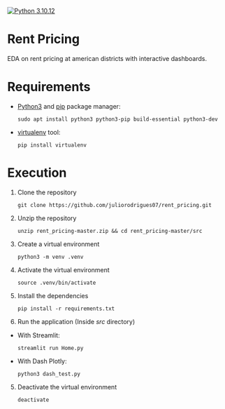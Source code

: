 [![Python 3.10.12](https://img.shields.io/badge/Python-3776AB?style=for-the-badge&logo=python&logoColor=white)](https://www.python.org/downloads/release/python-3106/)
# Rent Pricing
EDA on rent pricing at american districts with interactive dashboards.
 
# Requirements

- [Python3](https://python.org) and [pip](https://pip.pypa.io/en/stable/installation/) package manager:

      sudo apt install python3 python3-pip build-essential python3-dev
 
- [virtualenv](https://virtualenv.pypa.io/en/latest/) tool:

      pip install virtualenv

# Execution

1. Clone the repository

       git clone https://github.com/juliorodrigues07/rent_pricing.git

2. Unzip the repository

       unzip rent_pricing-master.zip && cd rent_pricing-master/src

2. Create a virtual environment

       python3 -m venv .venv

3. Activate the virtual environment

       source .venv/bin/activate

4. Install the dependencies

       pip install -r requirements.txt

5. Run the application (Inside _src_ directory)

- With Streamlit:

      streamlit run Home.py

- With Dash Plotly:

      python3 dash_test.py

5. Deactivate the virtual environment

       deactivate
